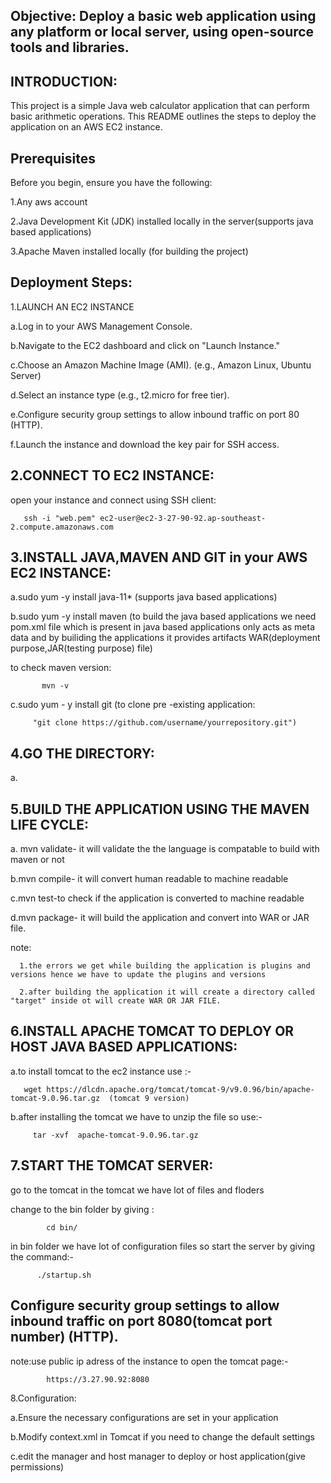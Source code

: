 Objective: Deploy a basic web application using any platform or local server, using open-source tools and libraries.
--------------------------------------------------------------------------------------------------------------------------------
INTRODUCTION:
--------------------------------------------------------------------------------------------------------------------------------
This project is a simple Java web calculator application that can perform basic arithmetic operations. This README outlines the steps to deploy the application on an AWS EC2 instance.

Prerequisites
--------------------------------------------------------------------------------------------------------------------------------
Before you begin, ensure you have the following:

1.Any aws account

2.Java Development Kit (JDK) installed locally in the server(supports java based applications)

3.Apache Maven installed locally (for building the project)

Deployment Steps:
--------------------------------------------------------------------------------------------------------------------------------
1.LAUNCH AN EC2 INSTANCE
   
a.Log in to your AWS Management Console.

b.Navigate to the EC2 dashboard and click on "Launch Instance."

c.Choose an Amazon Machine Image (AMI). (e.g., Amazon Linux, Ubuntu Server)

d.Select an instance type (e.g., t2.micro for free tier).

e.Configure security group settings to allow inbound traffic on port 80 (HTTP).

f.Launch the instance and download the key pair for SSH access.


2.CONNECT TO EC2 INSTANCE:
--------------------------------------------------------------------------------------------------------------------------------
open your instance and connect using SSH client:
                    
       ssh -i "web.pem" ec2-user@ec2-3-27-90-92.ap-southeast-2.compute.amazonaws.com


3.INSTALL JAVA,MAVEN AND GIT in your AWS EC2 INSTANCE:
-------------------------------------------------------------------------------------------------------------------------------
a.sudo yum -y install java-11* (supports java based applications)

b.sudo yum -y install maven  (to build the java based applications we need pom.xml file which is present in java based applications only acts as meta data and by builiding the applications it provides artifacts WAR(deployment purpose,JAR(testing purpose) file)

to check maven version:

           mvn -v

c.sudo yum - y install git (to clone pre -existing application:

         "git clone https://github.com/username/yourrepository.git")


4.GO THE DIRECTORY:
-------------------------------------------------------------------------------------------------------------------------------
a. 


5.BUILD THE APPLICATION USING THE MAVEN LIFE CYCLE:
-------------------------------------------------------------------------------------------------------------------------------
a. mvn validate- it will validate the the language is compatable to build with maven or not

b.mvn compile- it will convert human readable to machine readable 

c.mvn test-to check if the application is converted to machine readable

d.mvn package- it will build the application and convert into WAR or JAR file.

note: 

      1.the errors we get while building the application is plugins and versions hence we have to update the plugins and versions

      2.after building the application it will create a directory called "target" inside ot will create WAR OR JAR FILE.

6.INSTALL APACHE TOMCAT TO DEPLOY OR HOST JAVA BASED APPLICATIONS:
------------------------------------------------------------------------------------------------------------------------------------
a.to install tomcat to the ec2 instance use :-
       
       wget https://dlcdn.apache.org/tomcat/tomcat-9/v9.0.96/bin/apache-tomcat-9.0.96.tar.gz  (tomcat 9 version)

b.after installing the tomcat we have to unzip the file so use:- 

         tar -xvf  apache-tomcat-9.0.96.tar.gz


7.START THE TOMCAT SERVER:
---------------------------------------------------------------------------------------------------------------------------------------
go to the tomcat in the tomcat we have lot of files and floders

change to the bin folder by giving :
    
            cd bin/

in bin folder we have lot of configuration files so start the server by giving the command:- 
          
          ./startup.sh

Configure security group settings to allow inbound traffic on port 8080(tomcat port number) (HTTP).
----------------------------------------------------------------------------------------------
note:use public ip adress of the instance to open the tomcat page:- 

            https://3.27.90.92:8080


8.Configuration:

a.Ensure the necessary configurations are set in your application

b.Modify context.xml in Tomcat if you need to change the default settings

c.edit the manager and host manager to deploy or host application(give permissions)















